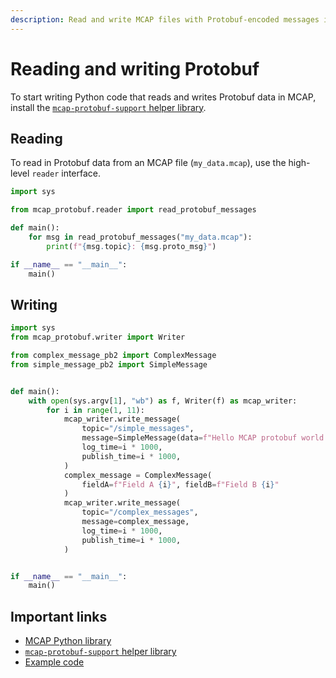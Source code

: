 ```yaml
---
description: Read and write MCAP files with Protobuf-encoded messages in Python.
---
```


# Reading and writing Protobuf

To start writing Python code that reads and writes Protobuf data in MCAP, install the [`mcap-protobuf-support` helper library](https://github.com/foxglove/mcap/tree/main/python/mcap-protobuf-support).

## Reading

To read in Protobuf data from an MCAP file (`my_data.mcap`), use the high-level `reader` interface.

```python
import sys

from mcap_protobuf.reader import read_protobuf_messages

def main():
    for msg in read_protobuf_messages("my_data.mcap"):
        print(f"{msg.topic}: {msg.proto_msg}")

if __name__ == "__main__":
    main()
```

## Writing

```python
import sys
from mcap_protobuf.writer import Writer

from complex_message_pb2 import ComplexMessage
from simple_message_pb2 import SimpleMessage


def main():
    with open(sys.argv[1], "wb") as f, Writer(f) as mcap_writer:
        for i in range(1, 11):
            mcap_writer.write_message(
                topic="/simple_messages",
                message=SimpleMessage(data=f"Hello MCAP protobuf world #{i}!"),
                log_time=i * 1000,
                publish_time=i * 1000,
            )
            complex_message = ComplexMessage(
                fieldA=f"Field A {i}", fieldB=f"Field B {i}"
            )
            mcap_writer.write_message(
                topic="/complex_messages",
                message=complex_message,
                log_time=i * 1000,
                publish_time=i * 1000,
            )


if __name__ == "__main__":
    main()
```

## Important links

- [MCAP Python library](https://github.com/foxglove/mcap/tree/main/python/mcap)
- [`mcap-protobuf-support` helper library](https://github.com/foxglove/mcap/tree/main/python/mcap-protobuf-support)
- [Example code](https://github.com/foxglove/mcap/tree/main/python/examples/protobuf)
